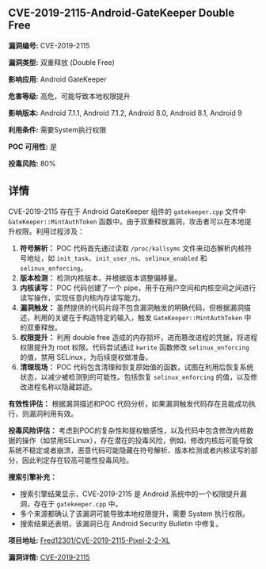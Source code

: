 ## CVE-2019-2115-Android-GateKeeper Double Free

**漏洞编号:** CVE-2019-2115

**漏洞类型:** 双重释放 (Double Free)

**影响应用:** Android GateKeeper

**危害等级:** 高危，可能导致本地权限提升

**影响版本:** Android 7.1.1, Android 7.1.2, Android 8.0, Android 8.1, Android 9

**利用条件:** 需要System执行权限

**POC 可用性:** 是

**投毒风险:** 80%

## 详情

CVE-2019-2115 存在于 Android GateKeeper 组件的 `gatekeeper.cpp` 文件中 `GateKeeper::MintAuthToken` 函数中。由于双重释放漏洞，攻击者可以在本地提升权限。利用过程涉及：

1.  **符号解析：**  POC 代码首先通过读取 `/proc/kallsyms` 文件来动态解析内核符号地址，如 `init_task`、`init_user_ns`、`selinux_enabled` 和 `selinux_enforcing`。
2.  **版本检测：**  检测内核版本，并根据版本调整偏移量。
3.  **内核读写：**  POC 代码创建了一个 pipe，用于在用户空间和内核空间之间进行读写操作，实现任意内核内存读写能力。
4.  **漏洞触发：** 虽然提供的代码片段不包含漏洞触发的明确代码，但根据漏洞描述，利用的关键在于构造特定的输入，触发 `GateKeeper::MintAuthToken` 中的双重释放。
5. **权限提升：** 利用 double free 造成的内存损坏，进而篡改进程的凭据，将进程权限提升为 root 权限。代码尝试通过 `kwrite` 函数修改 `selinux_enforcing` 的值，禁用 SELinux，为后续提权做准备。
6. **清理现场：**  POC 代码包含清理和恢复原始值的函数，试图在利用后恢复系统状态，以减少被检测到的可能性。包括恢复 `selinux_enforcing` 的值，以及修改进程名称以隐藏踪迹。

**有效性评估：** 根据漏洞描述和POC 代码分析，如果漏洞触发代码存在且能成功执行，则漏洞利用有效。

**投毒风险评估：** 考虑到POC的复杂性和提权敏感性，以及代码中包含修改内核数据的操作（如禁用SELinux），存在潜在的投毒风险，例如，修改内核后可能导致系统不稳定或者崩溃，恶意代码可能隐藏在符号解析、版本检测或者内核读写的部分，因此判定存在较高可能性投毒风险。

**搜索引擎补充：**
*   搜索引擎结果显示，CVE-2019-2115 是 Android 系统中的一个权限提升漏洞，存在于 `gatekeeper.cpp` 中。
*   多个来源都确认了该漏洞可能导致本地权限提升，需要 System 执行权限。
*   搜索结果还表明，该漏洞已在 Android Security Bulletin 中修复。

**项目地址:** [Fred12301/CVE-2019-2115-Pixel-2-2-XL](https://github.com/Fred12301/CVE-2019-2115-Pixel-2-2-XL)

**漏洞详情:** [CVE-2019-2115](https://nvd.nist.gov/vuln/detail/CVE-2019-2115)